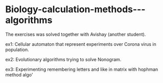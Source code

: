 # Biology-calculation-methods---algorithms
The exercises was solved together with Avishay (another student).

ex1: Cellular automaton that represent experiments over Corona virus in population.

ex2: Evolutionary algorithms trying to solve Nonogram.

ex3: Experimenting remembering letters and like in matrix with hophman method algo' 
